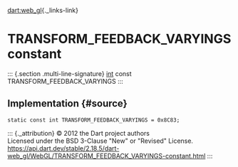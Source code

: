 [dart:web\_gl](../../dart-web_gl/dart-web_gl-library){._links-link}

TRANSFORM\_FEEDBACK\_VARYINGS constant
======================================

::: {.section .multi-line-signature}
[int](../../dart-core/int-class) const TRANSFORM\_FEEDBACK\_VARYINGS
:::

Implementation {#source}
--------------

``` {.language-dart data-language="dart"}
static const int TRANSFORM_FEEDBACK_VARYINGS = 0x8C83;
```

::: {._attribution}
© 2012 the Dart project authors\
Licensed under the BSD 3-Clause \"New\" or \"Revised\" License.\
<https://api.dart.dev/stable/2.18.5/dart-web_gl/WebGL/TRANSFORM_FEEDBACK_VARYINGS-constant.html>
:::
